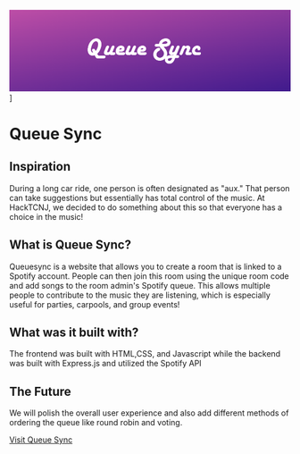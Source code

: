 ![Banner Image](https://github.com/123kevinlee/queuesync/blob/master/banner.PNG)]
<h1>Queue Sync</h1>
<h2>Inspiration</h2>
During a long car ride, one person is often designated as "aux."  That person can take suggestions but essentially has total control of the music.  At HackTCNJ, we decided to do something about this so that everyone has a choice in the music!
<h2>What is Queue Sync?</h2>
Queuesync is a website that allows you to create a room that is linked to a Spotify account.  People can then join this room using the unique room code and add songs to the room admin's Spotify queue.  This allows multiple people to contribute to the music they are listening, which is especially useful for parties, carpools, and group events!
<h2>What was it built with?</h2>
The frontend was built with HTML,CSS, and Javascript while the backend was built with Express.js and utilized the Spotify API
<h2>The Future</h2>
We will polish the overall user experience and also add different methods of ordering the queue like round robin and voting.

<a href="https://queuesync.tech/">Visit Queue Sync</a>


